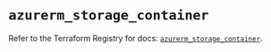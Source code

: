 # `azurerm_storage_container`

Refer to the Terraform Registry for docs: [`azurerm_storage_container`](https://registry.terraform.io/providers/hashicorp/azurerm/4.19.0/docs/resources/storage_container).
